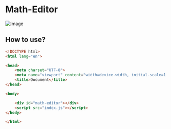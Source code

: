 # Math-Editor

![image](https://github.com/user-attachments/assets/50b967de-42d3-4e74-80d2-0dc391f1be27)


## How to use?
```html
<!DOCTYPE html>
<html lang="en">

<head>
    <meta charset="UTF-8">
    <meta name="viewport" content="width=device-width, initial-scale=1.0">
    <title>Document</title>
</head>

<body>

    <div id="math-editor"></div>
    <script src="index.js"></script>
</body>

</html>
```

